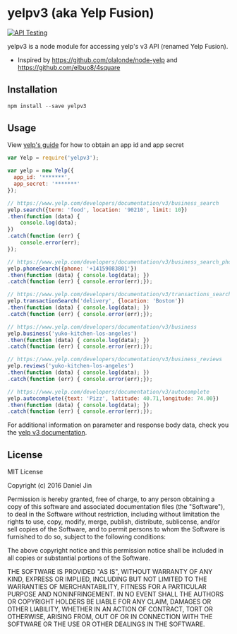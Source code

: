 # yelpv3 (aka Yelp Fusion)

[![API Testing](https://img.shields.io/badge/API%20Test-RapidAPI-blue.svg)](https://rapidapi.com/package/YelpAPI/functions?utm_source=YelpGithub&utm_medium=button&utm_content=Vender_GitHub)

yelpv3 is a node module for accessing yelp's v3 API (renamed Yelp Fusion).
  - Inspired by https://github.com/olalonde/node-yelp and https://github.com/elbuo8/4square

## Installation
```javascript
npm install --save yelpv3
```

## Usage
View [yelp's guide](https://www.yelp.com/developers/documentation/v3/get_started) for how to obtain an app id and app secret

```javascript
var Yelp = require('yelpv3');

var yelp = new Yelp({
  app_id: '*******',
  app_secret: '*******'
});

// https://www.yelp.com/developers/documentation/v3/business_search
yelp.search({term: 'food', location: '90210', limit: 10})
.then(function (data) {
    console.log(data);
})
.catch(function (err) {
    console.error(err);
});

// https://www.yelp.com/developers/documentation/v3/business_search_phone
yelp.phoneSearch({phone: '+14159083801'})
.then(function (data) { console.log(data); })
.catch(function (err) { console.error(err);});

// https://www.yelp.com/developers/documentation/v3/transactions_search
yelp.transactionSearch('delivery', {location: 'Boston'})
.then(function (data) { console.log(data); })
.catch(function (err) { console.error(err);});

// https://www.yelp.com/developers/documentation/v3/business
yelp.business('yuko-kitchen-los-angeles')
.then(function (data) { console.log(data); })
.catch(function (err) { console.error(err);});

// https://www.yelp.com/developers/documentation/v3/business_reviews
yelp.reviews('yuko-kitchen-los-angeles')
.then(function (data) { console.log(data); })
.catch(function (err) { console.error(err);});

// https://www.yelp.com/developers/documentation/v3/autocomplete
yelp.autocomplete({text: 'Pizz', latitude: 40.71,longitude: 74.00})
.then(function (data) { console.log(data); })
.catch(function (err) { console.error(err);});
```
For additional information on parameter and response body data, check you the [yelp v3 documentation](https://www.yelp.com/developers/documentation/v3).

## License
MIT License

Copyright (c) 2016 Daniel Jin

Permission is hereby granted, free of charge, to any person obtaining a copy
of this software and associated documentation files (the "Software"), to deal
in the Software without restriction, including without limitation the rights
to use, copy, modify, merge, publish, distribute, sublicense, and/or sell
copies of the Software, and to permit persons to whom the Software is
furnished to do so, subject to the following conditions:

The above copyright notice and this permission notice shall be included in all
copies or substantial portions of the Software.

THE SOFTWARE IS PROVIDED "AS IS", WITHOUT WARRANTY OF ANY KIND, EXPRESS OR
IMPLIED, INCLUDING BUT NOT LIMITED TO THE WARRANTIES OF MERCHANTABILITY,
FITNESS FOR A PARTICULAR PURPOSE AND NONINFRINGEMENT. IN NO EVENT SHALL THE
AUTHORS OR COPYRIGHT HOLDERS BE LIABLE FOR ANY CLAIM, DAMAGES OR OTHER
LIABILITY, WHETHER IN AN ACTION OF CONTRACT, TORT OR OTHERWISE, ARISING FROM,
OUT OF OR IN CONNECTION WITH THE SOFTWARE OR THE USE OR OTHER DEALINGS IN THE
SOFTWARE.
